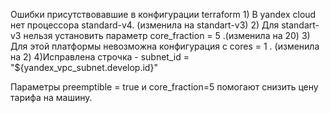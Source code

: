 Ошибки присутствовавшие в конфигурации terraform
    1) В yandex cloud нет процессора standard-v4. (изменила на standart-v3)
    2) Для standart-v3 нельзя установить параметр core_fraction = 5 .(изменила на 20)
    3) Для этой платформы невозможна конфигурация с cores = 1 . (изменила на 2)
    4)Исправлена строчка - subnet_id = "${yandex_vpc_subnet.develop.id}"

Параметры preemptible = true и core_fraction=5 помогают снизить цену тарифа на машину.
